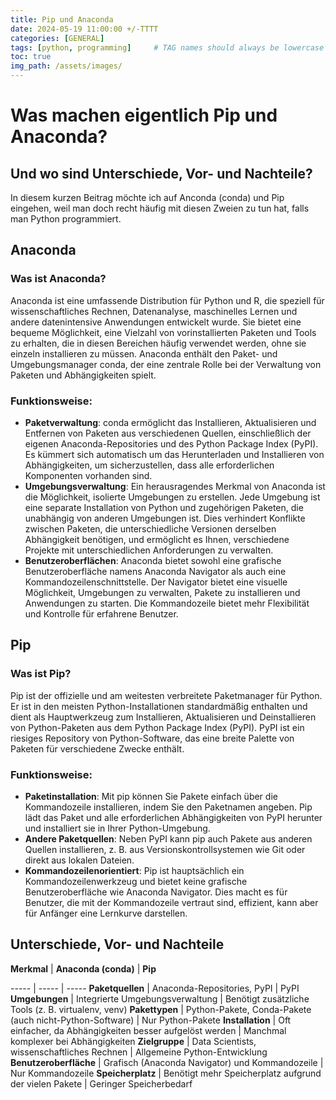 ```yaml
---
title: Pip und Anaconda
date: 2024-05-19 11:00:00 +/-TTTT
categories: [GENERAL]
tags: [python, programming]     # TAG names should always be lowercase
toc: true
img_path: /assets/images/
---
```


# Was machen eigentlich Pip und Anaconda?
## Und wo sind Unterschiede, Vor- und Nachteile?

In diesem kurzen Beitrag möchte ich auf Anconda (conda) und Pip eingehen, weil man doch recht häufig mit diesen Zweien zu tun hat, falls man Python programmiert.

## Anaconda
### Was ist Anaconda?
Anaconda ist eine umfassende Distribution für Python und R, die speziell für wissenschaftliches Rechnen, Datenanalyse, maschinelles Lernen und andere datenintensive Anwendungen entwickelt wurde.
Sie bietet eine bequeme Möglichkeit, eine Vielzahl von vorinstallierten Paketen und Tools zu erhalten, die in diesen Bereichen häufig verwendet werden, ohne sie einzeln installieren zu müssen.
Anaconda enthält den Paket- und Umgebungsmanager conda, der eine zentrale Rolle bei der Verwaltung von Paketen und Abhängigkeiten spielt.

### Funktionsweise:
* **Paketverwaltung**: conda ermöglicht das Installieren, Aktualisieren und Entfernen von Paketen aus verschiedenen Quellen, einschließlich der eigenen Anaconda-Repositories und des Python Package Index (PyPI). Es kümmert sich automatisch um das Herunterladen und Installieren von Abhängigkeiten, um sicherzustellen, dass alle erforderlichen Komponenten vorhanden sind.
* **Umgebungsverwaltung**: Ein herausragendes Merkmal von Anaconda ist die Möglichkeit, isolierte Umgebungen zu erstellen. Jede Umgebung ist eine separate Installation von Python und zugehörigen Paketen, die unabhängig von anderen Umgebungen ist. Dies verhindert Konflikte zwischen Paketen, die unterschiedliche Versionen derselben Abhängigkeit benötigen, und ermöglicht es Ihnen, verschiedene Projekte mit unterschiedlichen Anforderungen zu verwalten.
* **Benutzeroberflächen**: Anaconda bietet sowohl eine grafische Benutzeroberfläche namens Anaconda Navigator als auch eine Kommandozeilenschnittstelle. Der Navigator bietet eine visuelle Möglichkeit, Umgebungen zu verwalten, Pakete zu installieren und Anwendungen zu starten. Die Kommandozeile bietet mehr Flexibilität und Kontrolle für erfahrene Benutzer.

## Pip
### Was ist Pip?
Pip ist der offizielle und am weitesten verbreitete Paketmanager für Python. Er ist in den meisten Python-Installationen standardmäßig enthalten und dient als Hauptwerkzeug zum Installieren, Aktualisieren und Deinstallieren von Python-Paketen aus dem Python Package Index (PyPI). PyPI ist ein riesiges Repository von Python-Software, das eine breite Palette von Paketen für verschiedene Zwecke enthält.

### Funktionsweise:
* **Paketinstallation**: Mit pip können Sie Pakete einfach über die Kommandozeile installieren, indem Sie den Paketnamen angeben. Pip lädt das Paket und alle erforderlichen Abhängigkeiten von PyPI herunter und installiert sie in Ihrer Python-Umgebung.
* **Andere Paketquellen**: Neben PyPI kann pip auch Pakete aus anderen Quellen installieren, z. B. aus Versionskontrollsystemen wie Git oder direkt aus lokalen Dateien.
* **Kommandozeilenorientiert**: Pip ist hauptsächlich ein Kommandozeilenwerkzeug und bietet keine grafische Benutzeroberfläche wie Anaconda Navigator. Dies macht es für Benutzer, die mit der Kommandozeile vertraut sind, effizient, kann aber für Anfänger eine Lernkurve darstellen.

## Unterschiede, Vor- und Nachteile
**Merkmal** | **Anaconda (conda)** | **Pip**

----- | ----- | -----
**Paketquellen** | Anaconda-Repositories, PyPI	| PyPI
**Umgebungen** | Integrierte Umgebungsverwaltung | Benötigt zusätzliche Tools (z. B. virtualenv, venv)
**Pakettypen** | Python-Pakete, Conda-Pakete (auch nicht-Python-Software) | Nur Python-Pakete
**Installation** | Oft einfacher, da Abhängigkeiten besser aufgelöst werden | Manchmal komplexer bei Abhängigkeiten
**Zielgruppe** | Data Scientists, wissenschaftliches Rechnen | Allgemeine Python-Entwicklung
**Benutzeroberfläche** | Grafisch (Anaconda Navigator) und Kommandozeile | Nur Kommandozeile
**Speicherplatz** | Benötigt mehr Speicherplatz aufgrund der vielen Pakete | Geringer Speicherbedarf

